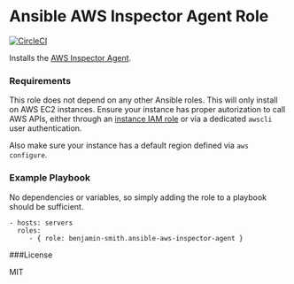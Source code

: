 # Ansible AWS Inspector Agent Role

[![CircleCI](https://circleci.com/gh/verygood-ops/ansible-aws-inspector-agent.svg?style=svg)](https://circleci.com/gh/verygood-ops/ansible-aws-inspector-agent)

Installs the [AWS Inspector Agent](http://docs.aws.amazon.com/inspector/latest/userguide/inspector_introduction.html).

### Requirements

This role does not depend on any other Ansible roles. This will only install on AWS EC2 instances. Ensure your instance has proper autorization to call AWS APIs, either through an [instance IAM role](http://docs.aws.amazon.com/AWSEC2/latest/UserGuide/iam-roles-for-amazon-ec2.html) or via a dedicated `awscli` user authentication.

Also make sure your instance has a default region defined via `aws configure`.

### Example Playbook

No dependencies or variables, so simply adding the role to a playbook should be sufficient.

    - hosts: servers
      roles:
         - { role: benjamin-smith.ansible-aws-inspector-agent }

###License

MIT
